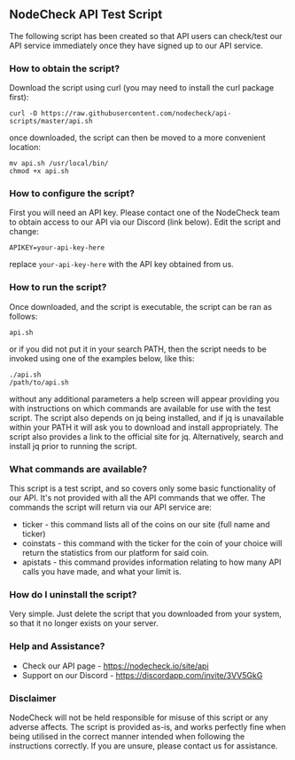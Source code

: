## NodeCheck API Test Script

The following script has been created so that API users can check/test our API service immediately once they have signed up to our API service.

### How to obtain the script?

Download the script using curl (you may need to install the curl package first):

```
curl -O https://raw.githubusercontent.com/nodecheck/api-scripts/master/api.sh
```

once downloaded, the script can then be moved to a more convenient location:

```
mv api.sh /usr/local/bin/
chmod +x api.sh
```

### How to configure the script?

First you will need an API key.  Please contact one of the NodeCheck team to obtain access to our API via our Discord (link below).
Edit the script and change:

```
APIKEY=your-api-key-here
```

replace ```your-api-key-here``` with the API key obtained from us.

### How to run the script?

Once downloaded, and the script is executable, the script can be ran as follows:

```
api.sh
```
or if you did not put it in your search PATH, then the script needs to be invoked using one of the examples below, like this:

```
./api.sh
/path/to/api.sh
```

without any additional parameters a help screen will appear providing you with instructions on which commands are available for use with the test script.  The script also depends on jq being installed, and if jq is unavailable within your PATH it will ask you to download and install appropriately.  The script also provides a link to the official site for jq.  Alternatively, search and install jq prior to running the script.

### What commands are available?

This script is a test script, and so covers only some basic functionality of our API.  It's not provided with all the API commands that we offer.  The commands the script will return via our API service are:

- ticker - this command lists all of the coins on our site (full name and ticker)
- coinstats - this command with the ticker for the coin of your choice will return the statistics from our platform for said coin.
- apistats - this command provides information relating to how many API calls you have made, and what your limit is.

### How do I uninstall the script?

Very simple.  Just delete the script that you downloaded from your system, so that it no longer exists on your server.

### Help and Assistance?

* Check our API page - https://nodecheck.io/site/api
* Support on our Discord - https://discordapp.com/invite/3VV5GkG

### Disclaimer

NodeCheck will not be held responsible for misuse of this script or any adverse affects.  The script is provided as-is, and works perfectly fine when being utilised in the correct manner intended when following the instructions correctly.  If you are unsure, please contact us for assistance.
